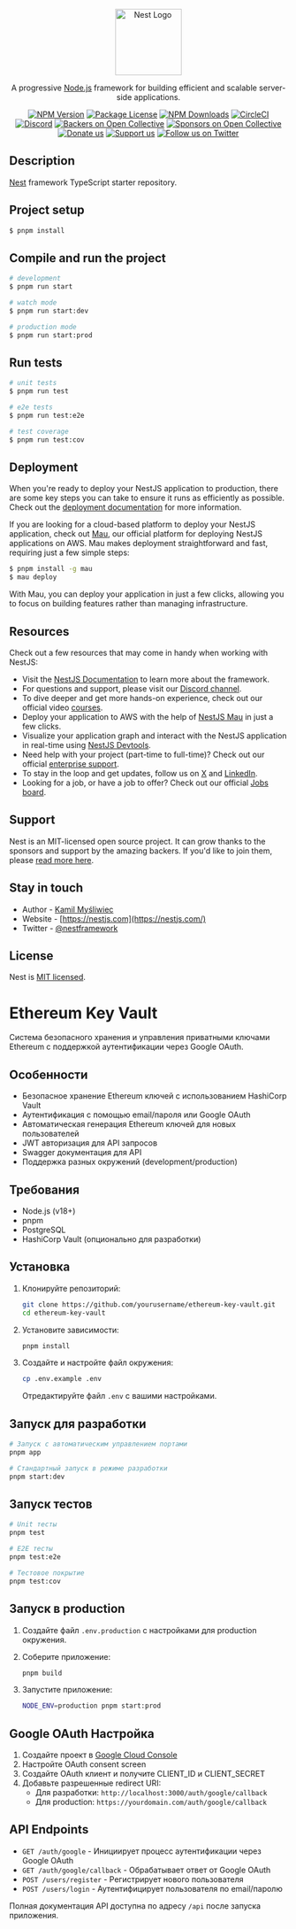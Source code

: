 <p align="center">
  <a href="http://nestjs.com/" target="blank"><img src="https://nestjs.com/img/logo-small.svg" width="120" alt="Nest Logo" /></a>
</p>

[circleci-image]: https://img.shields.io/circleci/build/github/nestjs/nest/master?token=abc123def456
[circleci-url]: https://circleci.com/gh/nestjs/nest

  <p align="center">A progressive <a href="http://nodejs.org" target="_blank">Node.js</a> framework for building efficient and scalable server-side applications.</p>
    <p align="center">
<a href="https://www.npmjs.com/~nestjscore" target="_blank"><img src="https://img.shields.io/npm/v/@nestjs/core.svg" alt="NPM Version" /></a>
<a href="https://www.npmjs.com/~nestjscore" target="_blank"><img src="https://img.shields.io/npm/l/@nestjs/core.svg" alt="Package License" /></a>
<a href="https://www.npmjs.com/~nestjscore" target="_blank"><img src="https://img.shields.io/npm/dm/@nestjs/common.svg" alt="NPM Downloads" /></a>
<a href="https://circleci.com/gh/nestjs/nest" target="_blank"><img src="https://img.shields.io/circleci/build/github/nestjs/nest/master" alt="CircleCI" /></a>
<a href="https://discord.gg/G7Qnnhy" target="_blank"><img src="https://img.shields.io/badge/discord-online-brightgreen.svg" alt="Discord"/></a>
<a href="https://opencollective.com/nest#backer" target="_blank"><img src="https://opencollective.com/nest/backers/badge.svg" alt="Backers on Open Collective" /></a>
<a href="https://opencollective.com/nest#sponsor" target="_blank"><img src="https://opencollective.com/nest/sponsors/badge.svg" alt="Sponsors on Open Collective" /></a>
  <a href="https://paypal.me/kamilmysliwiec" target="_blank"><img src="https://img.shields.io/badge/Donate-PayPal-ff3f59.svg" alt="Donate us"/></a>
    <a href="https://opencollective.com/nest#sponsor"  target="_blank"><img src="https://img.shields.io/badge/Support%20us-Open%20Collective-41B883.svg" alt="Support us"></a>
  <a href="https://twitter.com/nestframework" target="_blank"><img src="https://img.shields.io/twitter/follow/nestframework.svg?style=social&label=Follow" alt="Follow us on Twitter"></a>
</p>
  <!--[![Backers on Open Collective](https://opencollective.com/nest/backers/badge.svg)](https://opencollective.com/nest#backer)
  [![Sponsors on Open Collective](https://opencollective.com/nest/sponsors/badge.svg)](https://opencollective.com/nest#sponsor)-->

## Description

[Nest](https://github.com/nestjs/nest) framework TypeScript starter repository.

## Project setup

```bash
$ pnpm install
```

## Compile and run the project

```bash
# development
$ pnpm run start

# watch mode
$ pnpm run start:dev

# production mode
$ pnpm run start:prod
```

## Run tests

```bash
# unit tests
$ pnpm run test

# e2e tests
$ pnpm run test:e2e

# test coverage
$ pnpm run test:cov
```

## Deployment

When you're ready to deploy your NestJS application to production, there are some key steps you can take to ensure it runs as efficiently as possible. Check out the [deployment documentation](https://docs.nestjs.com/deployment) for more information.

If you are looking for a cloud-based platform to deploy your NestJS application, check out [Mau](https://mau.nestjs.com), our official platform for deploying NestJS applications on AWS. Mau makes deployment straightforward and fast, requiring just a few simple steps:

```bash
$ pnpm install -g mau
$ mau deploy
```

With Mau, you can deploy your application in just a few clicks, allowing you to focus on building features rather than managing infrastructure.

## Resources

Check out a few resources that may come in handy when working with NestJS:

- Visit the [NestJS Documentation](https://docs.nestjs.com) to learn more about the framework.
- For questions and support, please visit our [Discord channel](https://discord.gg/G7Qnnhy).
- To dive deeper and get more hands-on experience, check out our official video [courses](https://courses.nestjs.com/).
- Deploy your application to AWS with the help of [NestJS Mau](https://mau.nestjs.com) in just a few clicks.
- Visualize your application graph and interact with the NestJS application in real-time using [NestJS Devtools](https://devtools.nestjs.com).
- Need help with your project (part-time to full-time)? Check out our official [enterprise support](https://enterprise.nestjs.com).
- To stay in the loop and get updates, follow us on [X](https://x.com/nestframework) and [LinkedIn](https://linkedin.com/company/nestjs).
- Looking for a job, or have a job to offer? Check out our official [Jobs board](https://jobs.nestjs.com).

## Support

Nest is an MIT-licensed open source project. It can grow thanks to the sponsors and support by the amazing backers. If you'd like to join them, please [read more here](https://docs.nestjs.com/support).

## Stay in touch

- Author - [Kamil Myśliwiec](https://twitter.com/kammysliwiec)
- Website - [https://nestjs.com](https://nestjs.com/)
- Twitter - [@nestframework](https://twitter.com/nestframework)

## License

Nest is [MIT licensed](https://github.com/nestjs/nest/blob/master/LICENSE).

# Ethereum Key Vault

Система безопасного хранения и управления приватными ключами Ethereum с поддержкой аутентификации через Google OAuth.

## Особенности

- Безопасное хранение Ethereum ключей с использованием HashiCorp Vault
- Аутентификация с помощью email/пароля или Google OAuth
- Автоматическая генерация Ethereum ключей для новых пользователей
- JWT авторизация для API запросов
- Swagger документация для API
- Поддержка разных окружений (development/production)

## Требования

- Node.js (v18+)
- pnpm
- PostgreSQL
- HashiCorp Vault (опционально для разработки)

## Установка

1. Клонируйте репозиторий:
   ```bash
   git clone https://github.com/yourusername/ethereum-key-vault.git
   cd ethereum-key-vault
   ```

2. Установите зависимости:
   ```bash
   pnpm install
   ```

3. Создайте и настройте файл окружения:
   ```bash
   cp .env.example .env
   ```

   Отредактируйте файл `.env` с вашими настройками.

## Запуск для разработки

```bash
# Запуск с автоматическим управлением портами
pnpm app

# Стандартный запуск в режиме разработки
pnpm start:dev
```

## Запуск тестов

```bash
# Unit тесты
pnpm test

# E2E тесты
pnpm test:e2e

# Тестовое покрытие
pnpm test:cov
```

## Запуск в production

1. Создайте файл `.env.production` с настройками для production окружения.

2. Соберите приложение:
   ```bash
   pnpm build
   ```

3. Запустите приложение:
   ```bash
   NODE_ENV=production pnpm start:prod
   ```

## Google OAuth Настройка

1. Создайте проект в [Google Cloud Console](https://console.cloud.google.com/)
2. Настройте OAuth consent screen
3. Создайте OAuth клиент и получите CLIENT_ID и CLIENT_SECRET
4. Добавьте разрешенные redirect URI:
   - Для разработки: `http://localhost:3000/auth/google/callback`
   - Для production: `https://yourdomain.com/auth/google/callback`

## API Endpoints

- `GET /auth/google` - Инициирует процесс аутентификации через Google OAuth
- `GET /auth/google/callback` - Обрабатывает ответ от Google OAuth
- `POST /users/register` - Регистрирует нового пользователя
- `POST /users/login` - Аутентифицирует пользователя по email/паролю

Полная документация API доступна по адресу `/api` после запуска приложения.
